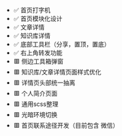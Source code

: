 - ✅ 首页打字机
- ✅ 首页模块化设计
- ✅ 文章详情
- ✅ 知识库详情
- ✅ 底部工具栏（分享，置顶，置底）
- ✅ 右上角转发功能
- 🟥 侧边工具箱弹窗
- 🟥 知识库/文章详情页面样式优化
- 🟥 详情页头部统一抽离
- 🟥 个人简介页面
- 🟥 通用scss整理
- 🟥 光暗环境切换
- 🟥 首页联系途径开发（目前包含 微信）